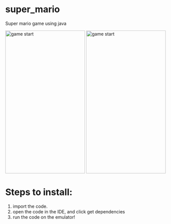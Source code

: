 # super_mario
Super mario game using java


<img src="https://i.ibb.co/ykXr1qJ/1.png" alt="game start" width="250" height="450"/>    <img src="https://i.ibb.co/McNPJ7G/3.png" alt="game start" width="250" height="450"/>

# Steps to install:
1. import the code.
2. open the code in the IDE, and click get dependencies
3. run the code on the emulator!
